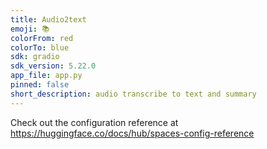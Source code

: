 ```yaml
---
title: Audio2text
emoji: 📚
colorFrom: red
colorTo: blue
sdk: gradio
sdk_version: 5.22.0
app_file: app.py
pinned: false
short_description: audio transcribe to text and summary
---
```


Check out the configuration reference at https://huggingface.co/docs/hub/spaces-config-reference
